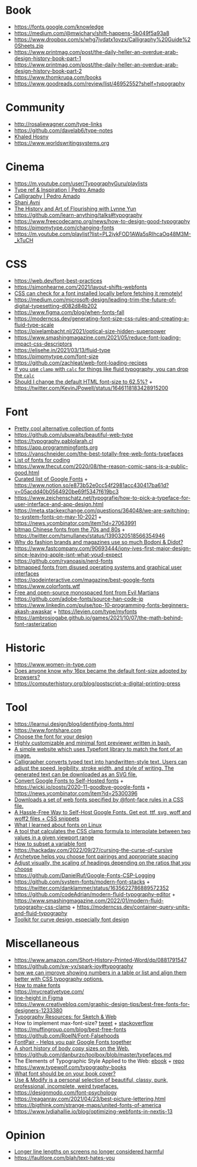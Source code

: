 # Book

- https://fonts.google.com/knowledge
- https://medium.com/@mwichary/shift-happens-5b049f5a93a8
- https://www.dropbox.com/s/whg7jvdatx1ovzx/Calligraphy%20Guide%20Sheets.zip
- https://www.printmag.com/post/the-daily-heller-an-overdue-arab-design-history-book-part-1
- https://www.printmag.com/post/the-daily-heller-an-overdue-arab-design-history-book-part-2
- https://www.thomkrupa.com/books
- https://www.goodreads.com/review/list/46952552?shelf=typography

# Community

- http://rosaliewagner.com/type-links
- https://github.com/davelab6/type-notes
- [Khaled Hosny](https://twitter.com/KhaledGhetas)
- https://www.worldswritingsystems.org

# Cinema

- https://m.youtube.com/user/TypographyGuru/playlists
- [Type ref & Inspiration | Pedro Amado](https://m.youtube.com/playlist?list=PLEz9y19-UrRajPM9PTV4xZK8h5x6fzeLG)
- [Calligraphy | Pedro Amado](https://m.youtube.com/playlist?list=PLEz9y19-UrRYtG5jiDmlOlsTXnZJ7HKN6)
- [Shani Avni](https://www.shaniavni.com/#comp-jjrbxl0r)
- [The History and Art of Flourishing with Lynne Yun](https://www.crowdcast.io/e/history-of-flourishing)
- https://github.com/learn-anything/talks#typography
- https://www.freecodecamp.org/news/how-to-design-good-typography
- https://pimpmytype.com/changing-fonts
- https://m.youtube.com/playlist?list=PL2jykFOD1AWa5sRIhcaOq48M3M-_kTuCH

# CSS

- https://web.dev/font-best-practices
- https://simonhearne.com/2021/layout-shifts-webfonts
- [CSS can check for a font installed locally before fetching it remotely!](https://twitter.com/argyleink/status/1223026734817087488)
- https://medium.com/microsoft-design/leading-trim-the-future-of-digital-typesetting-d082d84b202
- https://www.figma.com/blog/when-fonts-fall
- https://moderncss.dev/generating-font-size-css-rules-and-creating-a-fluid-type-scale
- https://pixelambacht.nl/2021/optical-size-hidden-superpower
- https://www.smashingmagazine.com/2021/05/reduce-font-loading-impact-css-descriptors
- https://elisehe.in/2021/03/13/fluid-type
- https://pimpmytype.com/font-size
- https://github.com/zachleat/web-font-loading-recipes
- [If you use `clamp` with `calc` for things like fluid typography, you can drop the `calc`](https://twitter.com/stefanjudis/status/1545837995047243779)
- [Should I change the default HTML font-size to 62.5%?](https://fedmentor.dev/posts/rem-html-font-size-hack) + https://twitter.com/KevinJPowell/status/1646118183428915200

# Font

- [Pretty cool alternative collection of fonts](https://typespecimens.io)
- https://github.com/ubuwaits/beautiful-web-type
- https://typography.pablolarah.cl
- https://app.programmingfonts.org
- https://vanschneider.com/the-best-totally-free-web-fonts-typefaces
- [List of fonts for coding](https://github.com/Gaafar/dev-fonts)
- https://www.thecut.com/2020/08/the-reason-comic-sans-is-a-public-good.html
- [Curated list of Google Fonts](https://twitter.com/mackenziechild/status/1332384565835534336) + https://www.notion.so/e873b52e0cc54f2981acc430417ba61d?v=05acdd40b0564920be69f5347f619bc3
- https://www.zeichenschatz.net/typografie/how-to-pick-a-typeface-for-user-interface-and-app-design.html
- https://meta.stackexchange.com/questions/364048/we-are-switching-to-system-fonts-on-may-10-2021 + https://news.ycombinator.com/item?id=27063991
- [bitmap Chinese fonts from the 70s and 80s](https://library.stanford.edu/node/172367) + https://twitter.com/tsmullaney/status/1390320518566354946
- [Why do fashion brands and magazines use so much Bodoni & Didot?](https://ilovetypography.com/2021/07/15/ask-ilt-fashion-fonts)
- https://www.fastcompany.com/90693444/jony-ives-first-major-design-since-leaving-apple-isnt-what-youd-expect
- https://github.com/ryanoasis/nerd-fonts
- [bitmapped fonts from disused operating systems and graphical user interfaces](https://github.com/robhagemans/hoard-of-bitfonts)
- https://qodeinteractive.com/magazine/best-google-fonts
- https://www.colorfonts.wtf
- [Free and open-source monospaced font from Evil Martians](https://github.com/evilmartians/mono)
- https://github.com/adobe-fonts/source-han-code-jp
- https://www.linkedin.com/pulse/top-10-programming-fonts-beginners-akash-awaskar + https://levien.com/type/myfonts 
- https://ambrosiogabe.github.io/games/2021/10/07/the-math-behind-font-rasterization

# Historic

- https://www.women-in-type.com
- [Does anyone know why 16px became the default font-size adopted by browsers?](https://twitter.com/hj_chen/status/1476100972799676417)
- https://computerhistory.org/blog/postscript-a-digital-printing-press

# Tool

- https://learnui.design/blog/identifying-fonts.html
- https://www.fontshare.com
- [Choose the font for your design](https://fontflipper.com)
- [Highly customizable and minimal font previewer written in bash.](https://github.com/sdushantha/fontpreview)
- [A simple website which uses Typefont library to match the font of an image.](https://github.com/dcorvasce/typefont-matcher)
- [Calligrapher converts typed text into handwritten-style text. Users can adjust the speed, legibility, stroke width, and style of writing. The generated text can be downloaded as an SVG file.](https://www.calligrapher.ai)
- [Convert Google Fonts to Self-Hosted fonts](https://wicki.io/google-fonts-converter) + https://wicki.io/posts/2020-11-goodbye-google-fonts + https://news.ycombinator.com/item?id=25300396
- [Downloads a set of web fonts specified by @font-face rules in a CSS file.](https://github.com/mmastrac/webfont-dl)
- [A Hassle-Free Way to Self-Host Google Fonts. Get eot, ttf, svg, woff and woff2 files + CSS snippets](https://github.com/majodev/google-webfonts-helper)
- [What I learned about fonts on Linux](https://blog.ngzhian.com/what-i-learned-about-fonts.html)
- [A tool that calculates the CSS clamp formula to interpolate between two values in a given viewport range](https://github.com/9elements/min-max-calculator)
- [How to subset a variable font](https://clagnut.com/blog/2418)
- https://hackaday.com/2022/09/27/cursing-the-curse-of-cursive
- [Archetype helps you choose font pairings and appropriate spacing](https://archetypeapp.com)
- [Adjust visually, the scaling of headings depending on the ratios that you choose](https://github.com/jeremychurch/type-scale)
- https://github.com/DanielRuf/Google-Fonts-CSP-Logging
- https://github.com/system-fonts/modern-font-stacks + https://twitter.com/danklammer/status/1635622786889572352
- https://github.com/codeAdrian/modern-fluid-typography-editor + https://www.smashingmagazine.com/2022/01/modern-fluid-typography-css-clamp + https://moderncss.dev/container-query-units-and-fluid-typography
- [Toolkit for curve design, especially font design](https://www.levien.com/spiro)

# Miscellaneous

- https://www.amazon.com/Short-History-Printed-Word/dp/0881791547
- https://github.com/sw-yx/spark-joy#typography
- [how we can improve showing numbers in a table or list and align them better with CSS typography options.](https://www.robinrendle.com/notes/the-smallest-difference.html)
- [How to make fonts](https://twitter.com/hellonehha/status/1195987851252363264)
- https://mycreativetype.com/
- [line-height in Figma](https://twitter.com/argyleink/status/1206439509719564288)
- https://www.creativebloq.com/graphic-design-tips/best-free-fonts-for-designers-1233380
- [Typography Resources: for Sketch & Web](https://pnowell.com/net-typography)
- How to implement max-font-size? [tweet](https://twitter.com/starsandrobots/status/1199757377286754309) + [stackoverflow](https://stackoverflow.com/questions/40528290/how-to-implement-max-font-size/53146935#53146935)
- https://muffingroup.com/blog/best-free-fonts
- https://github.com/RoelN/Font-Falsehoods
- [FontPair - Helps you pair Google Fonts together](https://fontpair.co)
- [A short history of body copy sizes on the Web.](https://fvsch.com/body-copy-sizes)
- https://github.com/danburzo/toolbox/blob/master/typefaces.md
- The Elements of Typographic Style Applied to the Web: [ebook](http://webtypography.net/toc) + [repo](https://github.com/clagnut/webtypography)
- https://www.typewolf.com/typography-books
- [What font should be on your book cover?](https://twitter.com/PulpLibrarian/status/1222125153066323968)
- [Use & Modify is a personal selection of beautiful, classy, punk, professional, incomplete, weird typefaces.](https://usemodify.com)
- https://designmodo.com/font-psychology
- https://reaganray.com/2021/04/23/best-picture-lettering.html
- https://bigthink.com/strange-maps/united-fonts-of-america
- https://www.lydiahallie.io/blog/optimizing-webfonts-in-nextjs-13

# Opinion

- [Longer line lengths on screens no longer considered harmful](https://designregression.com/article/line-length-revisited-following-the-research)
- https://faultlore.com/blah/text-hates-you
